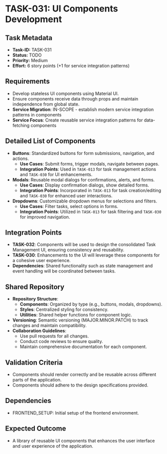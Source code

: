 # TASK-031: UI Components Development

## Task Metadata

- **Task-ID:** TASK-031
- **Status:** TODO
- **Priority:** Medium
- **Effort:** 6 story points (+1 for service integration patterns)

## Requirements

- Develop stateless UI components using Material UI.
- Ensure components receive data through props and maintain independence from global state.
- **Service Migration**: IN-SCOPE - establish modern service integration patterns in components
- **Service Focus**: Create reusable service integration patterns for data-fetching components

## Detailed List of Components

- **Buttons**: Standardized buttons for form submissions, navigation, and actions.
  - **Use Cases**: Submit forms, trigger modals, navigate between pages.
  - **Integration Points**: Used in `TASK-013` for task management actions and `TASK-030` for UI enhancements.
- **Modals**: Reusable modal dialogs for confirmations, alerts, and forms.
  - **Use Cases**: Display confirmation dialogs, show detailed forms.
  - **Integration Points**: Incorporated in `TASK-013` for task creation/editing and `TASK-030` for enhanced user interactions.
- **Dropdowns**: Customizable dropdown menus for selections and filters.
  - **Use Cases**: Filter tasks, select options in forms.
  - **Integration Points**: Utilized in `TASK-013` for task filtering and `TASK-030` for improved navigation.

## Integration Points

- **TASK-032**: Components will be used to design the consolidated Task Management UI, ensuring consistency and reusability.
- **TASK-030**: Enhancements to the UI will leverage these components for a cohesive user experience.
- **Dependencies**: Shared functionality such as state management and event handling will be coordinated between tasks.

## Shared Repository

- **Repository Structure**:
  - **Components**: Organized by type (e.g., buttons, modals, dropdowns).
  - **Styles**: Centralized styling for consistency.
  - **Utilities**: Shared helper functions for component logic.
- **Versioning**: Semantic versioning (MAJOR.MINOR.PATCH) to track changes and maintain compatibility.
- **Collaboration Guidelines**:
  - Use pull requests for all changes.
  - Conduct code reviews to ensure quality.
  - Maintain comprehensive documentation for each component.

## Validation Criteria

- Components should render correctly and be reusable across different parts of the application.
- Components should adhere to the design specifications provided.

## Dependencies

- FRONTEND_SETUP: Initial setup of the frontend environment.

## Expected Outcome

- A library of reusable UI components that enhances the user interface and user experience of the application.
